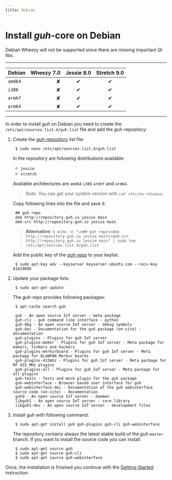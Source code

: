 ```yaml
---
title: Debian
---
```


# Install *guh*-core on Debian

Debian Wheezy will not be supported since there are missing important Qt libs.

------------------------------------------------------------
| Debian     |  Wheezy 7.0  |  Jessie 8.0  |  Stretch 9.0  |
|:-----------|-------------:|:------------:|:-------------:|
| `amd64`    |       ✘      |       ✔      |       ✔       |
| `i386`     |       ✘      |       ✔      |       ✔       |
| `armhf`    |       ✘      |       ✔      |       ✔       |
| `arm64`    |       ✘      |       ✔      |       ✔       |
------------------------------------------------------------

In order to install *guh* on Debian you need to create the `/etc/apt/sources.list.d/guh.list` file and add the *guh*-repository:

1. Create the [*guh*-repository](http://repository.guh.io) list file:
        
        $ sudo nano /etc/apt/sources.list.d/guh.list
        
    In the repository are following distributions available:
    * `jessie` 
    * `stretch`

    Available architectures are `amd64` `i386` `armhf` and `arm64`.
    
    > *Note:* You can get your system version with `cat /etc/os-release`. 

    Copy following lines into the file and save it:

        ## guh repo
        deb http://repository.guh.io jessie main
        deb-src http://repository.guh.io jessie main
        

    > **Alternative:** `$ echo -e "\n## guh repo\ndeb http://repository.guh.io jessie main\ndeb-src http://repository.guh.io jessie main" | sudo tee /etc/apt/sources.list.d/guh.list`
    
    Add the public key of the [*guh*-repo](http://repository.guh.io) to your keylist.
    
        $ sudo apt-key adv --keyserver keyserver.ubuntu.com --recv-key A1A19ED6
    
        
2. Update your package lists:
    
        $ sudo apt-get update

    The *guh*-repo provides following packages:
    
        $ apt-cache search guh
    
        guh - An open source IoT server - meta package
        guh-cli - guh command line interface - python
        guh-dbg - An open source IoT server - debug symbols
        guh-doc - Documentation for the guh package (on-site) - documentation
        guh-plugins - Plugins for guh IoT server
        guh-plugins-maker - Plugins for guh IoT server - Meta package for makers, tinkers and hackers
        guh-plugins-merkurboard - Plugins for guh IoT server - Meta package for 6LoWPAN Merkur boards
        guh-plugins-433mhz - Plugins for guh IoT server - Meta package for RF 433 MHz plugins
        guh-plugins-all - Plugins for guh IoT server - Meta package for all plugins
        guh-tests - Tests and mock plugin for the guh package
        guh-webinterface - Browser based user interface for guh
        guh-webinterface-doc - Documentation of the guh webinterface source code (on-site) - documentation
        guhd - An open source IoT server - daemon
        libguh1 - An open source IoT server - core library
        libguh1-dev - An open source IoT server - development files


3. Install *guh* with following command:
    
        $ sudo apt-get install guh guh-plugins guh-cli guh-webinterface
        
    The repository contains always the latest stable build of the *guh* `master` branch. 
    If you want to install the source code you can install:
        
        $ sudo apt-get source guh        
        $ sudo apt-get source guh-cli
        $ sudo apt-get source guh-webinterface
        
Once, the installation is finished you continue with the [Getting-Started](/wiki/nymea/master/getting-started) instruction.


